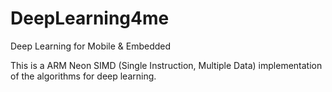 # DeepLearning4me
Deep Learning for Mobile &amp; Embedded

This is a ARM Neon SIMD (Single Instruction, Multiple Data) implementation of the algorithms for deep learning.
